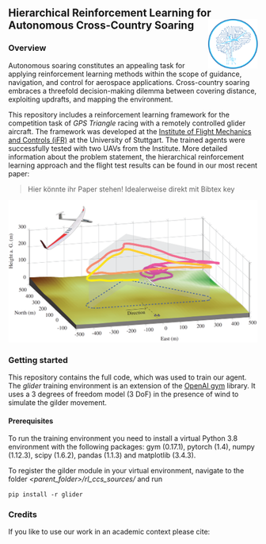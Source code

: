 ## Hierarchical Reinforcement Learning for Autonomous Cross-Country Soaring <img src="images/logo.png" align="right" width=100/>

### Overview
Autonomous soaring constitutes an appealing task for applying reinforcement learning
methods within the scope of guidance, navigation, and control for aerospace applications. 
Cross-country soaring embraces a threefold decision-making dilemma between covering distance,
exploiting updrafts, and mapping the environment. 

This repository includes a reinforcement learning framework for the competition task of *GPS Triangle*
racing with a remotely controlled glider aircraft. The framework was developed at the
[Institute of Flight Mechanics and Controls (iFR)](https://www.ifr.uni-stuttgart.de/) at the 
University of Stuttgart. The trained agents were successfully tested with two UAVs from the Institute.
More detailed information about the problem statement, the hierarchical reinforcement learning approach
and the flight test results can be found in our most recent paper:

> Hier könnte ihr Paper stehen! Idealerweise direkt mit Bibtex key


![Dummy image](images/title_image.png)

### Getting started
This repository contains the full code, which was used to train our agent. 
The *glider* training environment is an extension of the [OpenAI gym](https://gym.openai.com/) library. 
It uses a 3 degrees of freedom model (3 DoF) in the presence of wind to simulate the gilder movement.
 
#### Prerequisites
To run the training environment you need to install a virtual Python 3.8 environment with 
the following packages:
gym (0.17.1), 
pytorch (1.4),
numpy (1.12.3),
scipy (1.6.2),
pandas (1.1.3) and
matplotlib (3.4.3).

To register the gilder module in your virtual environment, navigate to the folder
 *<parent_folder>/rl_ccs_sources/* and run 
```
pip install -r glider
```

### Credits
If you like to use our work in an academic context please cite:
